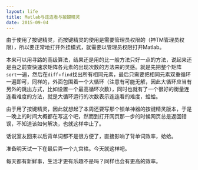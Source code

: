 ```yaml
---
layout: life
title: Matlab与连连看与按键精灵
date: 2015-09-04
---
```


由于使用了按键精灵，而按键精灵的使用是需要管理员权限的（神TM管理员权限），所以要正常地打开外挂模式，就需要以管理员权限打开Matlab。

本来可以用寻路的高级算法，结果还是用的比一般方法只好一点的方法，说起来还是由之前查快速求矩阵各元素的出现次数的方法来的灵感。就是先把整个矩阵`sort`一遍，然后在`diff`+`find`找出所有相同元素，最后只需要把相同元素双重循环一遍即可，同样的，外面包围着一个大循环（注意有可能无解，因此大循环应当有另外的跳出方式，比如设置一个最高循环次数），同时也就有了一个很好的衡量连连看难度的方法，就是大循环运行的次数表示连连看的难度，蛤蛤。

由于用了按键精灵，因此就想起了本周还要写那个锁单神器的按键精灵版本，于是一晚上的时间大概都在写这个吧，然而到打开网页那一步的时候网页总是返回错误，不知道该如何解决，也就这样中止了。

话说室友回来以后背单词都不是很方便了，直接影响了背单词效率，蛤蛤。

准备明天试一下在最后弄一个九宫格。今天就这样吧。

每天都有新鲜事，生活才更有乐趣不是吗？同样也会有更高的效率。